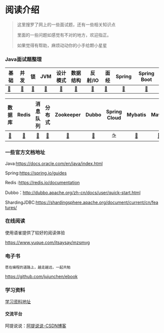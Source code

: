 # 阅读介绍

> 这里搜罗了网上的一些面试题，还有一些相关知识点
>
> 里面的一些问题如感觉有不对的地方，欢迎指正。  
>
> 如果觉得有帮助，麻烦动动你的小手给颗小星星

### Java面试题整理

| 基础                                                         |                             并发                             |                              锁                              |                             JVM                              |                           设计模式                           |                           数据结构                           |                           反射/IO                            | 面经                                                         |                            Spring                            |                         Spring Boot                          |
| ------------------------------------------------------------ | :----------------------------------------------------------: | :----------------------------------------------------------: | :----------------------------------------------------------: | :----------------------------------------------------------: | :----------------------------------------------------------: | :----------------------------------------------------------: | ------------------------------------------------------------ | :----------------------------------------------------------: | :----------------------------------------------------------: |
| [🍼](https://github.com/jujunchen/Java-interview-question/blob/master/1.Java%20Based.md) | [🍭](https://github.com/jujunchen/Java-interview-question/blob/master/2.Java%20Concurrent.md) | [🍩](https://github.com/jujunchen/Java-interview-question/blob/master/3.Java%20Lock.md) | [🌮](https://github.com/jujunchen/Java-interview-question/blob/master/4.JVM.md) | [🍱](https://github.com/jujunchen/Java-interview-question/blob/master/6.Design%20Pattern.md) | [🧀](https://github.com/jujunchen/Java-interview-question/blob/master/7.Data%20Structure.md) | [🥐](https://github.com/jujunchen/Java-interview-question/blob/master/5.Java%20Reflect_IO.md) | [🍜](https://github.com/jujunchen/Java-interview-question/blob/master/Other%20Interview.md) | [🍬](https://github.com/jujunchen/Java-interview-question/blob/master/10.Spring.md) | [🍫](https://github.com/jujunchen/Java-interview-question/blob/master/11.Spring%20Boot.md) |

|                            数据库                            |                            Redis                             |                           消息队列                           |                            分布式                            |                          Zookeeper                           |                            Dubbo                             |                         Spring Cloud                         |                           Mybatis                            |                            Maven                             |
| :----------------------------------------------------------: | :----------------------------------------------------------: | :----------------------------------------------------------: | :----------------------------------------------------------: | :----------------------------------------------------------: | :----------------------------------------------------------: | :----------------------------------------------------------: | :----------------------------------------------------------: | :----------------------------------------------------------: |
| [🌽](https://github.com/jujunchen/Java-interview-question/blob/master/8.DataBase.md) | [🍔](https://github.com/jujunchen/Java-interview-question/blob/master/9.Redis.md) | [🍡](https://github.com/jujunchen/Java-interview-question/blob/master/14.Message%20Queue.md) | [🎂](https://github.com/jujunchen/Java-interview-question/blob/master/19.Distribute_MicroService.md) | [🍯](https://github.com/jujunchen/Java-interview-question/blob/master/16.Zookeeper.md) | [🥛](https://github.com/jujunchen/Java-interview-question/blob/master/12.Dubbo.md) | [☕️](https://github.com/jujunchen/Java-interview-question/blob/master/13.Spring%20Cloud.md) | [🍿](https://github.com/jujunchen/Java-interview-question/blob/master/15.Mybatis.md) | [🍹](https://github.com/jujunchen/Java-interview-question/blob/master/17.Maven.md) |

### 一些官方文档地址

Java:https://docs.oracle.com/en/java/index.html

Spring:https://spring.io/guides

Redis :https://redis.io/documentation

Dubbo：http://dubbo.apache.org/zh-cn/docs/user/quick-start.html

ShardingJDBC:https://shardingsphere.apache.org/document/current/cn/features/

### 在线阅读

使用语雀提供了较好的阅读体验

https://www.yuque.com/itsaysay/mzsmvg

### 电子书

`愿在编程的道路上，越走越远，一起共勉`

https://github.com/jujunchen/ebook

### 学习资料

[学习资料地址](https://github.com/jujunchen/Java-interview-question/tree/master/学习资料)

#### 交流平台

阿提说说：[阿提说说-CSDN博客](https://itsaysay.blog.csdn.net/)







